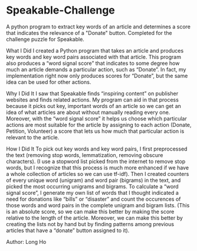 # Speakable-Challenge
A python program to extract key words of an article and determines a score that indicates the relevance of a "Donate" button.
Completed for the challenge puzzle for Speakable.

What I Did
I created a Python program that takes an article and produces key words and key word pairs associated with that article. This program also produces a “word signal score” that indicates to some degree how much an article demands a particular action, such as “Donate”. In fact, my implementation right now only produces scores for “Donate”, but the same idea can be used for other actions.

Why I Did It
I saw that Speakable finds “inspiring content” on publisher websites and finds related actions. My program can aid in that process because it picks out key, important words of an article so we can get an idea of what articles are about without manually reading every one. Moreover, with the “word signal score” it helps us choose which particular actions are most suitable for the article by assigning to each action (Donate,  Petition, Volunteer) a score that lets us how much that particular action is relevant to the article.

How I Did It
To pick out key words and key word pairs, I first preprocessed the text (removing stop words, lemmatization, removing obscure characters). (I use a stopword list picked from the internet to remove stop words, but I recognize that this process is much more enhanced if we have a whole collection of articles so we can use tf-idf). Then I created counters of every unique word (unigram) and word pair (bigrams) in the text, and picked the most occurring unigrams and bigrams. To calculate a “word signal score”, I generate my own list of words that I thought indicated a need for donations like “bills” or “disaster” and count the occurences of those words and word pairs in the complete unigram and bigram lists. (This is an absolute score, so we can make this better by making the score relative to the length of the article. Moreover, we can make this better by creating the lists not by hand but by finding patterns among previous articles that have a “donate” button assigned to it).

Author: Long Ho
